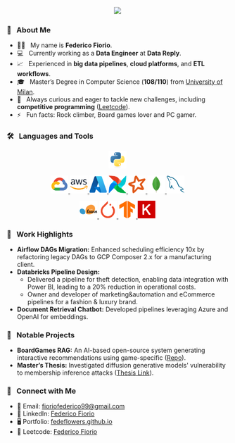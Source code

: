 <p align="center">
  <!-- Typing SVG by DenverCoder1 - https://github.com/DenverCoder1/readme-typing-svg -->
  <a href="https://github.com/DenverCoder1/readme-typing-svg">
    <img src="https://readme-typing-svg.demolab.com/?lines=Welcome%20to%20my%20GitHub%20Profile!&font=Fira%20Code&center=true&width=440&height=45&color=0476D0&vCenter=true&pause=900&size=25"/> 
  </a>
</p>

### 🦚 &nbsp; About Me
- 🙋‍♂️ &nbsp; My name is **Federico Fiorio**.  
- 💻 &nbsp; Currently working as a **Data Engineer** at **Data Reply**.  
- 📈 &nbsp; Experienced in **big data pipelines**, **cloud platforms**, and **ETL workflows**.  
- 🎓 &nbsp; Master’s Degree in Computer Science (**108/110**) from [University of Milan](https://www.unimi.it/).  
- 🧠 &nbsp; Always curious and eager to tackle new challenges, including **competitive programming** ([Leetcode](https://leetcode.com/u/FedericoFiorio/)).  
- ⚡ &nbsp; Fun facts: Rock climber, Board games lover and PC gamer.  

### 🛠️ &nbsp; Languages and Tools
<p align="center">
  <a href="https://www.python.org" target="_blank"> <img src="https://raw.githubusercontent.com/devicons/devicon/master/icons/python/python-original.svg" alt="Python" width="40" height="40"> </a>
</p>

<p align="center">
  <a href="https://cloud.google.com/" target="_blank"> <img src="https://raw.githubusercontent.com/devicons/devicon/master/icons/googlecloud/googlecloud-original.svg" alt="Google Cloud" width="40" height="40"/> </a> 
  <a href="https://aws.amazon.com/" target="_blank"> <img src="https://raw.githubusercontent.com/devicons/devicon/master/icons/amazonwebservices/amazonwebservices-original-wordmark.svg" alt="AWS" width="40" height="40"/> </a>
  <a href="https://azure.microsoft.com/" target="_blank"> <img src="https://raw.githubusercontent.com/devicons/devicon/master/icons/azure/azure-original.svg" alt="Azure" width="40" height="40"/> </a>
  <a href="https://airflow.apache.org/" target="_blank"> <img src="https://raw.githubusercontent.com/devicons/devicon/master/icons/apacheairflow/apacheairflow-original.svg" alt="Apache Airflow" width="40" height="40"/> </a>
  <a href="https://spark.apache.org/" target="_blank"> <img src="https://raw.githubusercontent.com/devicons/devicon/master/icons/apachespark/apachespark-original.svg" alt="Apache Spark" width="40" height="40"/> </a>
  <a href="https://www.mongodb.com/it-it" target="_blank"> 
  <img src="https://raw.githubusercontent.com/devicons/devicon/master/icons/mongodb/mongodb-original.svg" alt="Mongodb" width="40" height="40"/> </a>
  <a href="https://www.mysql.com/it/" target="_blank"> 
  <img src="https://raw.githubusercontent.com/devicons/devicon/master/icons/mysql/mysql-original.svg" alt="SQL" width="40" height="40"/> </a>
</p>



<p align="center">
  <a href="https://scikit-learn.org/" target="_blank"> <img src="https://raw.githubusercontent.com/devicons/devicon/master/icons/scikitlearn/scikitlearn-original.svg" alt="Scikit-learn" width="40" height="40"/> </a> 
  <a href="https://pytorch.org/" target="_blank"> <img src="https://raw.githubusercontent.com/devicons/devicon/master/icons/pytorch/pytorch-original.svg" alt="PyTorch" width="40" height="40"/> </a> 
  <a href="https://www.tensorflow.org" target="_blank"> <img src="https://raw.githubusercontent.com/devicons/devicon/master/icons/tensorflow/tensorflow-original.svg" alt="TensorFlow" width="40" height="40"/> </a>
  <a href="https://keras.io/" target="_blank"> <img src="https://raw.githubusercontent.com/devicons/devicon/master/icons/keras/keras-original.svg" alt="Keras" width="40" height="40"/> </a>
</p>

### 💼 &nbsp; Work Highlights
- **Airflow DAGs Migration:** Enhanced scheduling efficiency 10x by refactoring legacy DAGs to GCP Composer 2.x for a manufacturing client.  
- **Databricks Pipeline Design:**  
  - Delivered a pipeline for theft detection, enabling data integration with Power BI, leading to a 20% reduction in operational costs.  
  - Owner and developer of marketing&automation and eCommerce pipelines for a fashion & luxury brand.  
- **Document Retrieval Chatbot:** Developed pipelines leveraging Azure and OpenAI for embeddings.

### 🌟 &nbsp; Notable Projects
- **BoardGames RAG:** An AI-based open-source system generating interactive recommendations using game-specific ([Repo](https://github.com/fedeflowers/RAG_BGG)).  
- **Master’s Thesis:** Investigated diffusion generative models' vulnerability to membership inference attacks ([Thesis Link](https://github.com/fedeflowers/Thesis)).  

### 🤝 &nbsp; Connect with Me
- 📧 Email: [fioriofederico99@gmail.com](mailto:fioriofederico99@gmail.com)  
- 💼 LinkedIn: [Federico Fiorio](https://www.linkedin.com/in/federico-fiorio-952403227/)  
- 🖥️ Portfolio: [fedeflowers.github.io](https://fedeflowers.github.io/)  
- 🧩 Leetcode: [Federico Fiorio](https://leetcode.com/u/FedericoFiorio/)  

